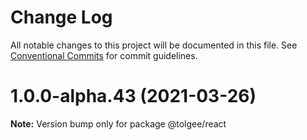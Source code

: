 # Change Log

All notable changes to this project will be documented in this file.
See [Conventional Commits](https://conventionalcommits.org) for commit guidelines.

# 1.0.0-alpha.43 (2021-03-26)

**Note:** Version bump only for package @tolgee/react
